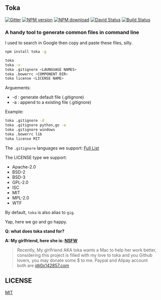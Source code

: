 ## Toka

[![Gitter](https://badges.gitter.im/Join%20Chat.svg)](https://gitter.im/0x142857/toka?utm_source=badge&utm_medium=badge&utm_campaign=pr-badge&utm_content=badge)
[![NPM version](https://img.shields.io/npm/v/toka.svg?style=flat)](https://www.npmjs.com/package/toka)
[![NPM download](https://img.shields.io/npm/dm/toka.svg?style=flat)](https://www.npmjs.com/package/toka)
[![David Status](https://david-dm.org/0x142857/toka.svg)](https://david-dm.org/0x142857/toka)
[![Build Status](https://travis-ci.org/0x142857/toka.svg?branch=master)](https://travis-ci.org/0x142857/toka)

### A handy tool to generate common files in command line

I used to search in Google then copy and paste these files, silly.

```bash
npm install toka -g

toka
toka -v
toka .gitignore <LAUNGUAGE NAMES>
toka .bowerrc <COMPONENT DIR>
toka license <LICENSE NAME>
```

Arguements:

- -d : generate default file (.gitignore)
- -a : append to a existing file (.gitignore)

Example:

```bash
toka .gitignore -d 
toka .gitignore python,go -a
toka .gitignore windows
toka .bowerrc lib
toka license MIT
```

The `.gitignore` languages we support: [Full List](lib/list/gitignore.js)

The LICENSE type we support: 

- Apache-2.0
- BSD-2
- BSD-3
- GPL-2.0
- ISC
- MIT
- MPL-2.0
- WTF

By default, `toka` is also alias to `gig`.

Yap, here we go and go happy. 

**Q: what does toka stand for?**

**A: My girlfriend, here she is: [NSFW](http://ww4.sinaimg.cn/large/a15b4afegw1enz38of1lug20dw07t1kx.gif)**

> Recently, My girlfriend AKA toka wants a Mac to help her work better, considering this project is filled with my love to toka and you Github lovers, you may donate some $ to me. Paypal and Alipay account both are i@0x142857.com

## LICENSE

[MIT](LICENSE)

